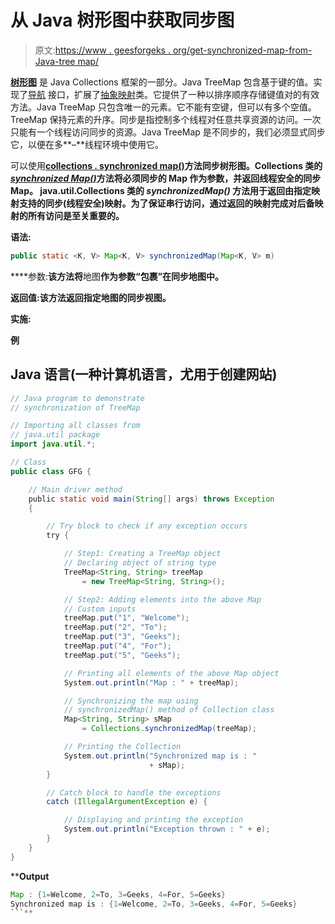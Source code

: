 # 从 Java 树形图中获取同步图

> 原文:[https://www . geesforgeks . org/get-synchronized-map-from-Java-tree map/](https://www.geeksforgeeks.org/getting-synchronized-map-from-java-treemap/)

[**树形图**](https://www.geeksforgeeks.org/treemap-in-java/) 是 Java Collections 框架的一部分。Java TreeMap 包含基于键的值。实现了[导航](https://www.geeksforgeeks.org/navigablemap-interface-in-java-with-example/) 接口，扩展了[抽象映射](https://www.geeksforgeeks.org/abstractmap-in-java/)类。它提供了一种以排序顺序存储键值对的有效方法。Java TreeMap 只包含唯一的元素。它不能有空键，但可以有多个空值。TreeMap 保持元素的升序。同步是指控制多个线程对任意共享资源的访问。一次只能有一个线程访问同步的资源。Java TreeMap 是不同步的，我们必须显式同步它，以便在多**–**线程环境中使用它。

可以使用[**collections . synchronized map()**](https://www.geeksforgeeks.org/collections-synchronizedmap-method-in-java-with-examples/)**方法同步树形图。Collections 类的[*synchronized Map()*](https://www.geeksforgeeks.org/collections-synchronizedmap-method-in-java-with-examples/)方法将必须同步的 Map 作为参数，并返回线程安全的同步 Map。 **java.util.Collections** 类的 *synchronizedMap()* 方法用于返回由指定映射支持的同步(线程安全)映射。为了保证串行访问，通过返回的映射完成对后备映射的所有访问是至关重要的。**

****语法:****

```java
public static <K, V> Map<K, V> synchronizedMap(Map<K, V> m)
```

****参数:**该方法将**地图**作为参数“包裹”在同步地图中。**

****返回值:**该方法返回指定地图的**同步视图**。**

****实施:****

****例****

## **Java 语言(一种计算机语言，尤用于创建网站)**

```java
// Java program to demonstrate
// synchronization of TreeMap

// Importing all classes from
// java.util package
import java.util.*;

// Class
public class GFG {

    // Main driver method
    public static void main(String[] args) throws Exception
    {

        // Try block to check if any exception occurs
        try {

            // Step1: Creating a TreeMap object
            // Declaring object of string type
            TreeMap<String, String> treeMap
                = new TreeMap<String, String>();

            // Step2: Adding elements into the above Map
            // Custom inputs
            treeMap.put("1", "Welcome");
            treeMap.put("2", "To");
            treeMap.put("3", "Geeks");
            treeMap.put("4", "For");
            treeMap.put("5", "Geeks");

            // Printing all elements of the above Map object
            System.out.println("Map : " + treeMap);

            // Synchronizing the map using
            // synchronizedMap() method of Collection class
            Map<String, String> sMap
                = Collections.synchronizedMap(treeMap);

            // Printing the Collection
            System.out.println("Synchronized map is : "
                               + sMap);
        }

        // Catch block to handle the exceptions
        catch (IllegalArgumentException e) {

            // Displaying and printing the exception
            System.out.println("Exception thrown : " + e);
        }
    }
}
```

****Output**

```java
Map : {1=Welcome, 2=To, 3=Geeks, 4=For, 5=Geeks}
Synchronized map is : {1=Welcome, 2=To, 3=Geeks, 4=For, 5=Geeks}
```**